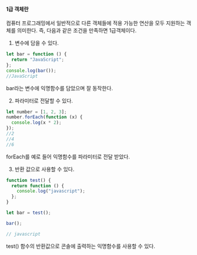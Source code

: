 #### 1급 객체란

컴퓨터 프로그래밍에서 일반적으로 다른 객체들에 적용 가능한 연산을 모두 지원하는 객체를 의미한다.
즉, 다음과 같은 조건을 만족하면 1급객체이다.

1. 변수에 담을 수 있다.

```js
let bar = function () {
  return "JavaScript";
};
console.log(bar());
//JavaScript
```

bar라는 변수에 익명함수를 담았으며 잘 동작한다.

2. 파라미터로 전달할 수 있다.

```js
let number = [1, 2, 3];
number.forEach(function (x) {
  console.log(x * 2);
});
//2
//4
//6
```

forEach를 예로 들어 익명함수를 파라미터로 전달 받았다.

3. 반환 값으로 사용할 수 있다.

```js
function test() {
  return function () {
    console.log("javascript");
  };
}

let bar = test();

bar();

// javascript
```

test() 함수의 반환값으로 콘솔에 출력하는 익명함수를 사용할 수 있다.
